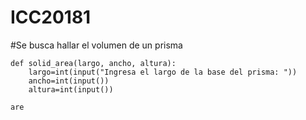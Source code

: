 # ICC20181
#Se busca hallar el volumen de un prisma

    def solid_area(largo, ancho, altura):
        largo=int(input("Ingresa el largo de la base del prisma: "))
        ancho=int(input())
        altura=int(input())
 
    are
